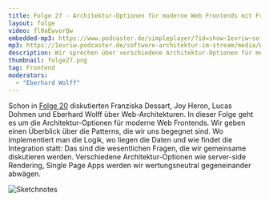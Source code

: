```yaml
---
title: Folge 27 - Architektur-Optionen für moderne Web Frontends mit Franziska Dessart, Joy Heron und Lucas Dohmen
layout: folge
video: fl0aEwvorQw
embedded-mp3: https://www.podcaster.de/simpleplayer/?id=show~1evriw~software-architektur-im-stream~pod-5fc10070677a6874244399&v=1606484605
mp3: https://1evriw.podcaster.de/software-architektur-im-stream/media/WebArchitekturOptionen.mp3
description: Wir sprechen über verschiedene Architektur-Optionen für moderen Frontends. 
thumbnail: folge27.png
tag: Frontend
moderators:
  - "Eberhard Wolff"
---
```


Schon in [Folge
20](https://software-architektur.tv/2020/10/02/folge020.html)
diskutierten Franziska Dessart, Joy Heron, Lucas Dohmen und Eberhard
Wolff über Web-Architekturen. In dieser Folge geht es um die
Architektur-Optionen für moderne Web Frontends. Wir geben einen
Überblick über die Patterns, die wir uns begegnet sind. Wo
implementiert man die Logik, wo liegen die Daten und wie findet die
Integration statt: Das sind die wesentlichen Fragen, die wir
gemeinsame diskutieren werden. Verschiedene Architektur-Optionen wie
server-side Rendering, Single Page Apps werden wir wertungsneutral
gegeneinander abwägen.

![Sketchnotes](/sketchnotes/folge27.jpg)
